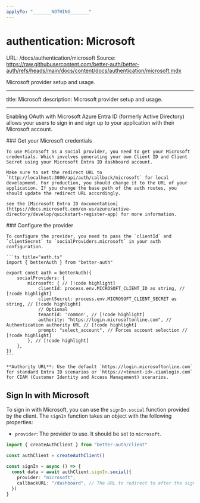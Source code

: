 ```yaml
---
applyTo: "_______NOTHING_______"
---
```


# authentication: Microsoft

URL: /docs/authentication/microsoft
Source: https://raw.githubusercontent.com/better-auth/better-auth/refs/heads/main/docs/content/docs/authentication/microsoft.mdx

Microsoft provider setup and usage.

---

title: Microsoft
description: Microsoft provider setup and usage.

---

Enabling OAuth with Microsoft Azure Entra ID (formerly Active Directory) allows your users to sign in and sign up to your application with their Microsoft account.

<Steps>
  <Step>
    ### Get your Microsoft credentials

    To use Microsoft as a social provider, you need to get your Microsoft credentials. Which involves generating your own Client ID and Client Secret using your Microsoft Entra ID dashboard account.

    Make sure to set the redirect URL to `http://localhost:3000/api/auth/callback/microsoft` for local development. For production, you should change it to the URL of your application. If you change the base path of the auth routes, you should update the redirect URL accordingly.

    see the [Microsoft Entra ID documentation](https://docs.microsoft.com/en-us/azure/active-directory/develop/quickstart-register-app) for more information.

  </Step>

  <Step>
    ### Configure the provider

    To configure the provider, you need to pass the `clientId` and `clientSecret` to `socialProviders.microsoft` in your auth configuration.

    ```ts title="auth.ts"
    import { betterAuth } from "better-auth"

    export const auth = betterAuth({
        socialProviders: {
            microsoft: { // [!code highlight]
                clientId: process.env.MICROSOFT_CLIENT_ID as string, // [!code highlight]
                clientSecret: process.env.MICROSOFT_CLIENT_SECRET as string, // [!code highlight]
                // Optional
                tenantId: 'common', // [!code highlight]
                authority: "https://login.microsoftonline.com", // Authentication authority URL // [!code highlight]
                prompt: "select_account", // Forces account selection // [!code highlight]
            }, // [!code highlight]
        },
    })
    ```

    **Authority URL**: Use the default `https://login.microsoftonline.com` for standard Entra ID scenarios or `https://<tenant-id>.ciamlogin.com` for CIAM (Customer Identity and Access Management) scenarios.

  </Step>
</Steps>

## Sign In with Microsoft

To sign in with Microsoft, you can use the `signIn.social` function provided by the client. The `signIn` function takes an object with the following properties:

- `provider`: The provider to use. It should be set to `microsoft`.

```ts title="auth-client.ts"
import { createAuthClient } from "better-auth/client"

const authClient = createAuthClient()

const signIn = async () => {
  const data = await authClient.signIn.social({
    provider: "microsoft",
    callbackURL: "/dashboard", // The URL to redirect to after the sign in
  })
}
```
